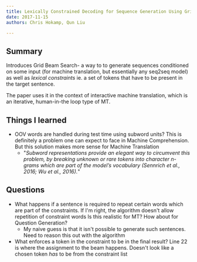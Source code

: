 ```yaml
---
title: Lexically Constrained Decoding for Sequence Generation Using Grid Beam Search
date: 2017-11-15
authors: Chris Hokamp, Qun Liu

---
```


## Summary

Introduces Grid Beam Search- a way to to generate sequences conditioned on some
input (for machine translation, but essentially any seq2seq model) as well as
*lexical constraints* ie. a set of tokens that have to be present in the target
sentence.

The paper uses it in the context of interactive machine translation, which is
an iterative, human-in-the loop type of MT.

## Things I learned

- OOV words are handled during test time using subword units? This is definitely a
  problem one can expect to face in Machine Comprehension. But this solution
  makes more sense for Machine Translation
    - "*Subword representations provide an elegant way to circumvent this
      problem, by breaking unknown or rare tokens into character n-grams which
      are part of the model’s vocabulary (Sennrich et al., 2016; Wu et al.,
      2016).*"

## Questions

- What happens if a sentence is required to repeat certain words which are part
  of the constraints. If I'm right, the algorithm doesn't allow repetition of
  constraint words Is this realistic for MT? How about for Question Generation?
    - My naive guess is that it isn't possible to generate such sentences. Need
      to reason this out with the algorithm
- What enforces a token in the constraint to be in the final result? Line 22 is
  where the assignment to the beam happens. Doesn't look like a chosen token
  *has* to be from the constraint list
